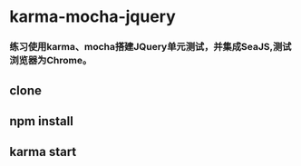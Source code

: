 # karma-mocha-jquery

### 练习使用karma、mocha搭建JQuery单元测试，并集成SeaJS,测试浏览器为Chrome。

## clone

## npm install

## karma start
